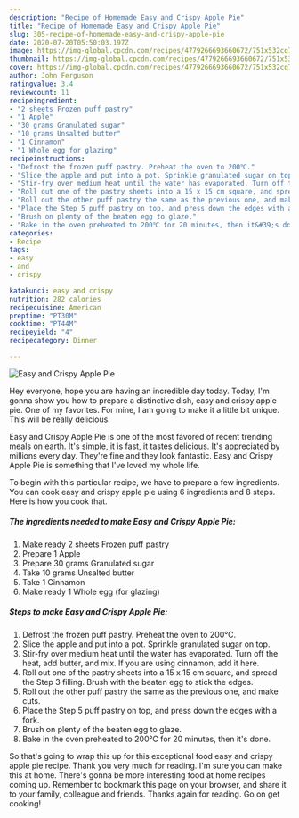 ```yaml
---
description: "Recipe of Homemade Easy and Crispy Apple Pie"
title: "Recipe of Homemade Easy and Crispy Apple Pie"
slug: 305-recipe-of-homemade-easy-and-crispy-apple-pie
date: 2020-07-20T05:50:03.197Z
image: https://img-global.cpcdn.com/recipes/4779266693660672/751x532cq70/easy-and-crispy-apple-pie-recipe-main-photo.jpg
thumbnail: https://img-global.cpcdn.com/recipes/4779266693660672/751x532cq70/easy-and-crispy-apple-pie-recipe-main-photo.jpg
cover: https://img-global.cpcdn.com/recipes/4779266693660672/751x532cq70/easy-and-crispy-apple-pie-recipe-main-photo.jpg
author: John Ferguson
ratingvalue: 3.4
reviewcount: 11
recipeingredient:
- "2 sheets Frozen puff pastry"
- "1 Apple"
- "30 grams Granulated sugar"
- "10 grams Unsalted butter"
- "1 Cinnamon"
- "1 Whole egg for glazing"
recipeinstructions:
- "Defrost the frozen puff pastry. Preheat the oven to 200℃."
- "Slice the apple and put into a pot. Sprinkle granulated sugar on top."
- "Stir-fry over medium heat until the water has evaporated. Turn off the heat, add butter, and mix. If you are using cinnamon, add it here."
- "Roll out one of the pastry sheets into a 15 x 15 cm square, and spread the Step 3 filling. Brush with the beaten egg to stick the edges."
- "Roll out the other puff pastry the same as the previous one, and make cuts."
- "Place the Step 5 puff pastry on top, and press down the edges with a fork."
- "Brush on plenty of the beaten egg to glaze."
- "Bake in the oven preheated to 200℃ for 20 minutes, then it&#39;s done."
categories:
- Recipe
tags:
- easy
- and
- crispy

katakunci: easy and crispy 
nutrition: 282 calories
recipecuisine: American
preptime: "PT30M"
cooktime: "PT44M"
recipeyield: "4"
recipecategory: Dinner

---
```



![Easy and Crispy Apple Pie](https://img-global.cpcdn.com/recipes/4779266693660672/751x532cq70/easy-and-crispy-apple-pie-recipe-main-photo.jpg)

Hey everyone, hope you are having an incredible day today. Today, I'm gonna show you how to prepare a distinctive dish, easy and crispy apple pie. One of my favorites. For mine, I am going to make it a little bit unique. This will be really delicious.



Easy and Crispy Apple Pie is one of the most favored of recent trending meals on earth. It's simple, it is fast, it tastes delicious. It's appreciated by millions every day. They're fine and they look fantastic. Easy and Crispy Apple Pie is something that I've loved my whole life.


To begin with this particular recipe, we have to prepare a few ingredients. You can cook easy and crispy apple pie using 6 ingredients and 8 steps. Here is how you cook that.

##### The ingredients needed to make Easy and Crispy Apple Pie:

1. Make ready 2 sheets Frozen puff pastry
1. Prepare 1 Apple
1. Prepare 30 grams Granulated sugar
1. Take 10 grams Unsalted butter
1. Take 1 Cinnamon
1. Make ready 1 Whole egg (for glazing)




##### Steps to make Easy and Crispy Apple Pie:

1. Defrost the frozen puff pastry. Preheat the oven to 200℃.
1. Slice the apple and put into a pot. Sprinkle granulated sugar on top.
1. Stir-fry over medium heat until the water has evaporated. Turn off the heat, add butter, and mix. If you are using cinnamon, add it here.
1. Roll out one of the pastry sheets into a 15 x 15 cm square, and spread the Step 3 filling. Brush with the beaten egg to stick the edges.
1. Roll out the other puff pastry the same as the previous one, and make cuts.
1. Place the Step 5 puff pastry on top, and press down the edges with a fork.
1. Brush on plenty of the beaten egg to glaze.
1. Bake in the oven preheated to 200℃ for 20 minutes, then it&#39;s done.




So that's going to wrap this up for this exceptional food easy and crispy apple pie recipe. Thank you very much for reading. I'm sure you can make this at home. There's gonna be more interesting food at home recipes coming up. Remember to bookmark this page on your browser, and share it to your family, colleague and friends. Thanks again for reading. Go on get cooking!
